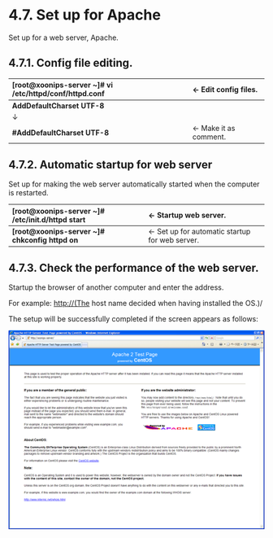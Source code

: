 # 4.7. Set up for Apache

Set up for a web server, Apache.

## 4.7.1. Config file editing. <a id="4-7-1-config-file-editing"></a>

| **\[root@xoonips-server ~\]\# vi /etc/httpd/conf/httpd.conf** | ← Edit config files. |
| :--- | :--- |
| **AddDefaultCharset UTF-8** |  |
| ↓ |  |
| **\#AddDefaultCharset UTF-8** | ← Make it as comment. |

## 4.7.2. Automatic startup for web server <a id="4-7-2-automatic-startup-for-web-server"></a>

Set up for making the web server automatically started when the computer is restarted.

| **\[root@xoonips-server ~\]\# /etc/init.d/httpd start** | ← Startup web server. |
| :--- | :--- |
| **\[root@xoonips-server ~\]\# chkconfig httpd on** | ← Set up for automatic startup for web server. |

## 4.7.3. Check the performance of the web server. <a id="4-7-3-check-the-performance-of-the-web-server"></a>

Startup the browser of another computer and enter the address.

For example: [http://\(The](http://%28The) host name decided when having installed the OS.\)/

The setup will be successfully completed if the screen appears as follows:

![](../../.gitbook/assets/check01.png)

